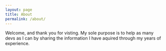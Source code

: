 ```yaml
---
layout: page
title: About
permalink: /about/
---
```


Welcome, and thank you for visting. My sole purpose is to help as many devs as I can by sharing the information I have aquired through my years of experience.